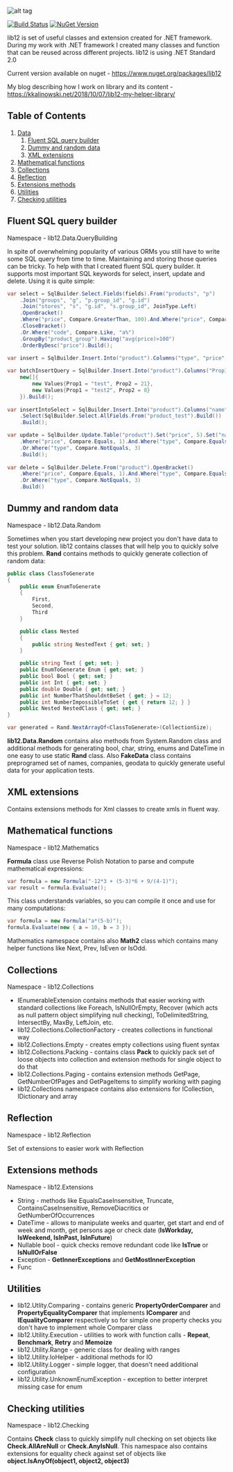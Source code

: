 ![alt tag](https://raw.github.com/kkalinowski/lib12/master/lib12.png)

[![Build Status](https://travis-ci.org/kkalinowski/lib12.svg?branch=master)](https://travis-ci.org/kkalinowski/lib12)
[![NuGet Version](https://badge.fury.io/nu/lib12.svg)](https://badge.fury.io/nu/lib12.svg)

lib12 is set of useful classes and extension created for .NET framework. During my work with .NET framework I created many classes and function that can be reused across different projects. lib12 is using .NET Standard 2.0

Current version available on nuget - https://www.nuget.org/packages/lib12

My blog describing how I work on library and its content - https://kkalinowski.net/2018/10/07/lib12-my-helper-library/

## Table of Contents
1. [Data](#data)
	1. [Fluent SQL query builder](#fluent-sql-query-builder)
	2. [Dummy and random data](#dummy-and-random-data)
	3. [XML extensions](#xml-extensions)
2. [Mathematical functions](#mathematical-functions)
3. [Collections](#collections)
4. [Reflection](#reflection)
5. [Extensions methods](#extensions-methods)
6. [Utilities](#utilities)
7. [Checking utilities](#checking-utilities)

Fluent SQL query builder 
--------------------
Namespace - lib12.Data.QueryBuilding

In spite of overwhelming popularity of various ORMs you still have to write some SQL query from time to time. Maintaining and storing those queries can be tricky. To help with that I created fluent SQL query builder. It supports most important SQL keywords for select, insert, update and delete. Using it is quite simple:

```csharp
var select = SqlBuilder.Select.Fields(fields).From("products", "p")
	.Join("groups", "g", "p.group_id", "g.id")
	.Join("stores", "s", "g.id", "s.group_id", JoinType.Left)
	.OpenBracket()
	.Where("price", Compare.GreaterThan, 100).And.Where("price", Compare.LessOrEquals, 1000)
	.CloseBracket()
	.Or.Where("code", Compare.Like, "a%")
	.GroupBy("product_group").Having("avg(price)>100")
	.OrderByDesc("price").Build();
	
var insert = SqlBuilder.Insert.Into("product").Columns("type", "price", "name").Values(4, 5, "test").Build();

var batchInsertQuery = SqlBuilder.Insert.Into("product").Columns("Prop1", "Prop2").Batch(
    new[]{
		new Values{Prop1 = "test", Prop2 = 21},
		new Values{Prop1 = "test2", Prop2 = 8}
    }).Build();
    
var insertIntoSelect = SqlBuilder.Insert.Into("product").Columns("name","price")
	.Select(SqlBuilder.Select.AllFields.From("product_test").Build())
    .Build();

var update = SqlBuilder.Update.Table("product").Set("price", 5).Set("name", "test").OpenBracket()
	.Where("price", Compare.Equals, 1).And.Where("type", Compare.Equals, 3).CloseBracket()
	.Or.Where("type", Compare.NotEquals, 3)
	.Build();
	
var delete = SqlBuilder.Delete.From("product").OpenBracket()
	.Where("price", Compare.Equals, 1).And.Where("type", Compare.Equals, 3).CloseBracket()
	.Or.Where("type", Compare.NotEquals, 3)
	.Build()
```

Dummy and random data
--------------------
Namespace - lib12.Data.Random

Sometimes when you start developing new project you don't have data to test your solution. lib12 contains classes that will help you to quickly solve this problem. __Rand__ contains methods to quickly generate collection of random data:

```csharp
public class ClassToGenerate
{
    public enum EnumToGenerate
    {
        First,
        Second,
        Third
    }

    public class Nested
    {
        public string NestedText { get; set; }
    }

    public string Text { get; set; }
    public EnumToGenerate Enum { get; set; }
    public bool Bool { get; set; }
    public int Int { get; set; }
    public double Double { get; set; }
    public int NumberThatShouldntBeSet { get; } = 12;
    public int NumberImpossibleToSet { get { return 12; } }
    public Nested NestedClass { get; set; }
}

var generated = Rand.NextArrayOf<ClassToGenerate>(CollectionSize);
```
__lib12.Data.Random__ contains also methods from System.Random class and additional methods for generating bool, char, string, enums and DateTime in one easy to use static __Rand__ class. Also __FakeData__ class contains preprogramed set of names, companies, geodata to quickly generate useful data for your application tests.

XML extensions
---
Contains extensions methods for Xml classes to create xmls in fluent way. 

Mathematical functions
---
Namespace - lib12.Mathematics

__Formula__ class use Reverse Polish Notation to parse and compute mathematical expressions:

```csharp
var formula = new Formula("-12*3 + (5-3)*6 + 9/(4-1)");
var result = formula.Evaluate();
```
This class understands variables, so you can compile it once and use for many computations:
```csharp
var formula = new Formula("a*(5-b)");
formula.Evaluate(new { a = 10, b = 3 });
```
Mathematics namespace contains also __Math2__ class which contains many helper functions like Next, Prev, IsEven or IsOdd.

Collections
---
Namespace - lib12.Collections
- IEnumerableExtension contains methods that easier working with standard collections like Foreach, IsNullOrEmpty, Recover (which acts as null pattern object simplifying null checking), ToDelimitedString, IntersectBy, MaxBy, LeftJoin, etc.
- lib12.Collections.CollectionFactory - creates collections in functional way
- lib12.Collections.Empty - creates empty collections using fluent syntax
- lib12.Collections.Packing - contains class __Pack__ to quickly pack set of loose objects into collection and extension methods for single object to do that
- lib12.Collections.Paging - contains extension methods GetPage, GetNumberOfPages and GetPageItems to simplify working with paging
- lib12.Collections namespace contains also extensions for ICollection, IDictionary and array

Reflection
---
Namespace - lib12.Reflection

Set of extensions to easier work with Reflection

Extensions methods
---
Namespace - lib12.Extensions

- String - methods like EqualsCaseInsensitive, Truncate, ContainsCaseInsensitive, RemoveDiacritics or GetNumberOfOccurrences
- DateTime - allows to manipulate weeks and quarter, get start and end of week and month, get persons age or check date (__IsWorkday, IsWeekend, IsInPast, IsInFuture__)
- Nullable bool - quick checks remove redundant code like __IsTrue__ or __IsNullOrFalse__
- Exception - __GetInnerExceptions__ and __GetMostInnerException__
- Func

Utilities
---
- lib12.Utlity.Comparing - contains generic __PropertyOrderComparer__ and __PropertyEqualityComparer__ that implements __IComparer__ and __IEqualityComparer__ respectively so for simple one property checks you don't have to implement whole Comparer class
- lib12.Utility.Execution - utilities to work with function calls - __Repeat__, __Benchmark__, __Retry__ and __Memoize__
- lib12.Utility.Range - generic class for dealing with ranges
- lib12.Utility.IoHelper - additional methods for IO
- lib12.Utility.Logger - simple logger, that doesn't need additional configuration
- lib12.Utility.UnknownEnumException - exception to better interpret  missing case for enum

Checking utilities
---
Namespace - lib12.Checking

Contains __Check__ class to quickly simplify null checking on set objects like __Check.AllAreNull__ or __Check.AnyIsNull__. This namespace also contains extensions for equality check against set of objects like __object.IsAnyOf(object1, object2, object3)__
